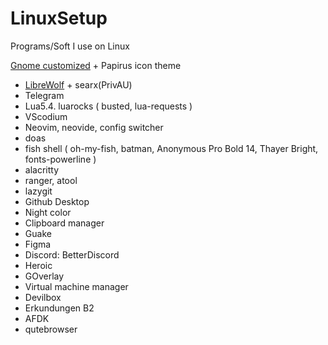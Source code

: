 # LinuxSetup
Programs/Soft I use on Linux

[Gnome customized](https://www.youtube.com/watch?v=zOUTasMuZl4) + Papirus icon theme
* [LibreWolf](https://www.youtube.com/watch?v=dwZpjKH8nbo) + searx(PrivAU)
* Telegram
* Lua5.4. luarocks ( busted, lua-requests )
* VScodium
* Neovim, neovide, config switcher
* doas
* fish shell ( oh-my-fish, batman, Anonymous Pro Bold 14, Thayer Bright, fonts-powerline )
* alacritty
* ranger, atool
* lazygit
* Github Desktop
* Night color
* Clipboard manager
* Guake
* Figma
* Discord: BetterDiscord
* Heroic
* GOverlay
* Virtual machine manager
* Devilbox
* Erkundungen B2
* AFDK
* qutebrowser
